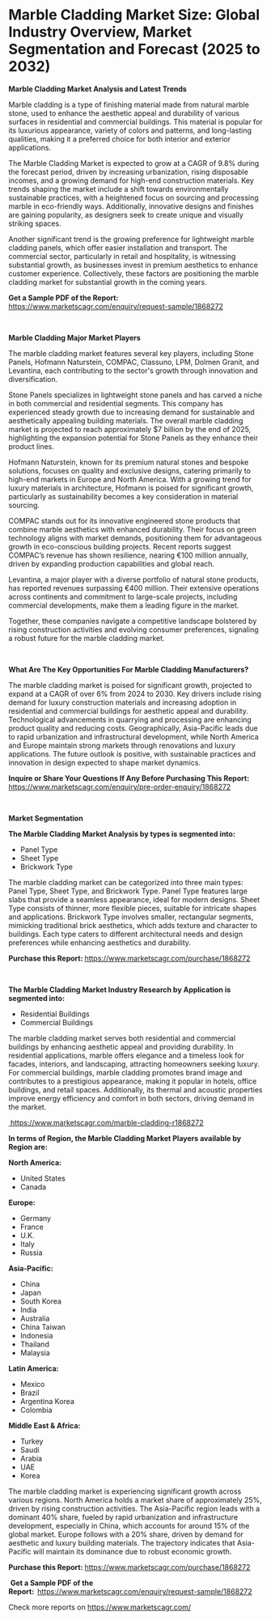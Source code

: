 <p><h1>Marble Cladding Market Size: Global Industry Overview, Market Segmentation and Forecast (2025 to 2032)</h1></p><p><strong>Marble Cladding Market Analysis and Latest Trends</strong></p>
<p><p>Marble cladding is a type of finishing material made from natural marble stone, used to enhance the aesthetic appeal and durability of various surfaces in residential and commercial buildings. This material is popular for its luxurious appearance, variety of colors and patterns, and long-lasting qualities, making it a preferred choice for both interior and exterior applications.</p><p>The Marble Cladding Market is expected to grow at a CAGR of 9.8% during the forecast period, driven by increasing urbanization, rising disposable incomes, and a growing demand for high-end construction materials. Key trends shaping the market include a shift towards environmentally sustainable practices, with a heightened focus on sourcing and processing marble in eco-friendly ways. Additionally, innovative designs and finishes are gaining popularity, as designers seek to create unique and visually striking spaces.</p><p>Another significant trend is the growing preference for lightweight marble cladding panels, which offer easier installation and transport. The commercial sector, particularly in retail and hospitality, is witnessing substantial growth, as businesses invest in premium aesthetics to enhance customer experience. Collectively, these factors are positioning the marble cladding market for substantial growth in the coming years.</p></p>
<p><strong>Get a Sample PDF of the Report:&nbsp;</strong> <a href="https://www.marketscagr.com/enquiry/request-sample/1868272?utm_campaign=2959&utm_medium=2&utm_source=Github&utm_content=ia&utm_term=01042025&utm_id=marble-cladding">https://www.marketscagr.com/enquiry/request-sample/1868272</a></p>
<p>&nbsp;</p>
<p><strong>Marble Cladding Major Market Players</strong></p>
<p><p>The marble cladding market features several key players, including Stone Panels, Hofmann Naturstein, COMPAC, Classuno, LPM, Dolmen Granit, and Levantina, each contributing to the sector's growth through innovation and diversification.</p><p>Stone Panels specializes in lightweight stone panels and has carved a niche in both commercial and residential segments. This company has experienced steady growth due to increasing demand for sustainable and aesthetically appealing building materials. The overall marble cladding market is projected to reach approximately $7 billion by the end of 2025, highlighting the expansion potential for Stone Panels as they enhance their product lines.</p><p>Hofmann Naturstein, known for its premium natural stones and bespoke solutions, focuses on quality and exclusive designs, catering primarily to high-end markets in Europe and North America. With a growing trend for luxury materials in architecture, Hofmann is poised for significant growth, particularly as sustainability becomes a key consideration in material sourcing.</p><p>COMPAC stands out for its innovative engineered stone products that combine marble aesthetics with enhanced durability. Their focus on green technology aligns with market demands, positioning them for advantageous growth in eco-conscious building projects. Recent reports suggest COMPAC’s revenue has shown resilience, nearing €100 million annually, driven by expanding production capabilities and global reach.</p><p>Levantina, a major player with a diverse portfolio of natural stone products, has reported revenues surpassing €400 million. Their extensive operations across continents and commitment to large-scale projects, including commercial developments, make them a leading figure in the market.</p><p>Together, these companies navigate a competitive landscape bolstered by rising construction activities and evolving consumer preferences, signaling a robust future for the marble cladding market.</p></p>
<p>&nbsp;</p>
<p><strong>What Are The Key Opportunities For Marble Cladding Manufacturers?</strong></p>
<p><p>The marble cladding market is poised for significant growth, projected to expand at a CAGR of over 6% from 2024 to 2030. Key drivers include rising demand for luxury construction materials and increasing adoption in residential and commercial buildings for aesthetic appeal and durability. Technological advancements in quarrying and processing are enhancing product quality and reducing costs. Geographically, Asia-Pacific leads due to rapid urbanization and infrastructural development, while North America and Europe maintain strong markets through renovations and luxury applications. The future outlook is positive, with sustainable practices and innovation in design expected to shape market dynamics.</p></p>
<p><strong>Inquire or Share Your Questions If Any Before Purchasing This Report:</strong> <a href="https://www.marketscagr.com/enquiry/pre-order-enquiry/1868272?utm_campaign=2959&utm_medium=2&utm_source=Github&utm_content=ia&utm_term=01042025&utm_id=marble-cladding">https://www.marketscagr.com/enquiry/pre-order-enquiry/1868272</a></p>
<p>&nbsp;</p>
<p><strong>Market Segmentation</strong></p>
<p><strong>The Marble Cladding Market Analysis by types is segmented into:</strong></p>
<p><ul><li>Panel Type</li><li>Sheet Type</li><li>Brickwork Type</li></ul></p>
<p><p>The marble cladding market can be categorized into three main types: Panel Type, Sheet Type, and Brickwork Type. Panel Type features large slabs that provide a seamless appearance, ideal for modern designs. Sheet Type consists of thinner, more flexible pieces, suitable for intricate shapes and applications. Brickwork Type involves smaller, rectangular segments, mimicking traditional brick aesthetics, which adds texture and character to buildings. Each type caters to different architectural needs and design preferences while enhancing aesthetics and durability.</p></p>
<p><strong>Purchase this Report:&nbsp;</strong><a href="https://www.marketscagr.com/purchase/1868272?utm_campaign=2959&utm_medium=2&utm_source=Github&utm_content=ia&utm_term=01042025&utm_id=marble-cladding">https://www.marketscagr.com/purchase/1868272</a></p>
<p>&nbsp;</p>
<p><strong>The Marble Cladding Market Industry Research by Application is segmented into:</strong></p>
<p><ul><li>Residential Buildings</li><li>Commercial Buildings</li></ul></p>
<p><p>The marble cladding market serves both residential and commercial buildings by enhancing aesthetic appeal and providing durability. In residential applications, marble offers elegance and a timeless look for facades, interiors, and landscaping, attracting homeowners seeking luxury. For commercial buildings, marble cladding promotes brand image and contributes to a prestigious appearance, making it popular in hotels, office buildings, and retail spaces. Additionally, its thermal and acoustic properties improve energy efficiency and comfort in both sectors, driving demand in the market.</p></p>
<p><a href="https://www.marketscagr.com/marble-cladding-r1868272?utm_campaign=2959&utm_medium=2&utm_source=Github&utm_content=ia&utm_term=01042025&utm_id=marble-cladding">&nbsp;https://www.marketscagr.com/marble-cladding-r1868272</a></p>
<p><strong>In terms of Region, the Marble Cladding Market Players available by Region are:</strong></p>
<p>
    <p> <strong> North America: </strong>
        <ul>
            <li>United States</li>
            <li>Canada</li>
        </ul>
        </p> 
    <p> <strong> Europe: </strong>
        <ul>
            <li>Germany</li>
            <li>France</li>
            <li>U.K.</li>
            <li>Italy</li>
            <li>Russia</li>
        </ul>
        </p> 
    <p> <strong> Asia-Pacific: </strong>
        <ul>
            <li>China</li>
            <li>Japan</li>
            <li>South Korea</li>
            <li>India</li>
            <li>Australia</li>
            <li>China Taiwan</li>
            <li>Indonesia</li>
            <li>Thailand</li>
            <li>Malaysia</li>
        </ul>
        </p> 
    <p> <strong> Latin America: </strong>
        <ul>
            <li>Mexico</li>
            <li>Brazil</li>
            <li>Argentina Korea</li>
            <li>Colombia</li>
        </ul>
        </p> 
    <p> <strong> Middle East & Africa: </strong>
        <ul>
            <li>Turkey</li>
            <li>Saudi</li>
            <li>Arabia</li>
            <li>UAE</li>
            <li>Korea</li>
        </ul>
    </p>
    </p>
<p><p>The marble cladding market is experiencing significant growth across various regions. North America holds a market share of approximately 25%, driven by rising construction activities. The Asia-Pacific region leads with a dominant 40% share, fueled by rapid urbanization and infrastructure development, especially in China, which accounts for around 15% of the global market. Europe follows with a 20% share, driven by demand for aesthetic and luxury building materials. The trajectory indicates that Asia-Pacific will maintain its dominance due to robust economic growth.</p></p>
<p><strong>Purchase this Report: </strong><a href="https://www.marketscagr.com/purchase/1868272?utm_campaign=2959&utm_medium=2&utm_source=Github&utm_content=ia&utm_term=01042025&utm_id=marble-cladding">https://www.marketscagr.com/purchase/1868272</a></p>
<p>&nbsp;<strong>Get a Sample PDF of the Report:&nbsp;&nbsp;</strong><a href="https://www.marketscagr.com/enquiry/request-sample/1868272?utm_campaign=2959&utm_medium=2&utm_source=Github&utm_content=ia&utm_term=01042025&utm_id=marble-cladding">https://www.marketscagr.com/enquiry/request-sample/1868272</a></p>
<p><strong></strong></p>
<p>Check more reports on <a href="https://www.marketscagr.com/?utm_campaign=2959&utm_medium=2&utm_source=Github&utm_content=ia&utm_term=01042025&utm_id=marble-cladding">https://www.marketscagr.com/</a></p>